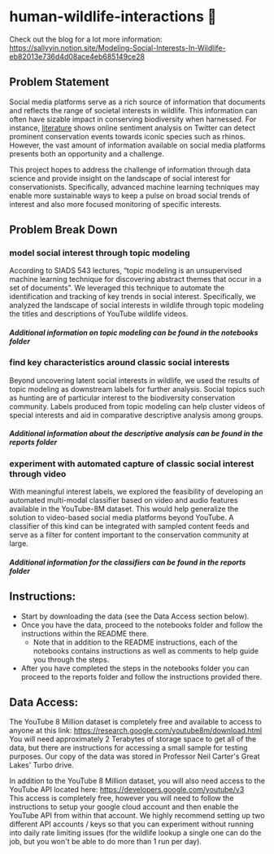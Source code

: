 # human-wildlife-interactions 🐘 

Check out the blog for a lot more information:
https://sallyyin.notion.site/Modeling-Social-Interests-In-Wildlife-eb82013e736d4d08ace4eb685149ce28

## Problem Statement
Social media platforms serve as a rich source of information that documents and reflects the range of societal interests in wildlife. This information can often have sizable impact in conserving biodiversity when harnessed. For instance, [literature](https://www.sciencedirect.com/science/article/pii/S0006320719305099?via%3Dihub) shows online sentiment analysis on Twitter can detect prominent conservation events towards iconic species such as rhinos. However, the vast amount of information available on social media platforms presents both an opportunity and a challenge. 

This project hopes to address the challenge of information through data science and provide insight on the landscape of social interest for conservationists. Specifically, advanced machine learning techniques may enable more sustainable ways to keep a pulse on broad social trends of interest and also more focused monitoring of specific interests.

## Problem Break Down
### model social interest through topic modeling

According to SIADS 543 lectures, “topic modeling is an unsupervised machine learning technique for discovering abstract themes that occur in a set of documents”. We leveraged this technique to automate the identification and tracking of key trends in social interest. Specifically, we analyzed the landscape of social interests in wildlife through topic modeling the titles and descriptions of YouTube wildlife videos. 
##### Additional information on topic modeling can be found in the notebooks folder

### find key characteristics around classic social interests

Beyond uncovering latent social interests in wildlife, we used the results of topic modeling as downstream labels for further analysis. Social topics such as hunting are of particular interest to the biodiversity conservation community. Labels produced from topic modeling can help cluster videos of special interests and aid in comparative descriptive analysis among groups. 

##### Additional information about the descriptive analysis can be found in the reports folder

### experiment with automated capture of classic social interest through video

With meaningful interest labels, we explored the feasibility of developing an automated multi-modal classifier based on video and audio features available in the YouTube-8M dataset. This would help generalize the solution to video-based social media platforms beyond YouTube. A classifier of this kind can be integrated with sampled content feeds and serve as a filter for content important to the conservation community at large.

##### Additional information for the classifiers can be found in the reports folder


## Instructions:
- Start by downloading the data (see the Data Access section below).
- Once you have the data, proceed to the notebooks folder and follow the instructions within the README there.
  - Note that in addition to the README instructions, each of the notebooks contains instructions as well as comments to help guide you through the steps.
- After you have completed the steps in the notebooks folder you can proceed to the reports folder and follow the instructions provided there.


## Data Access: 
The YouTube 8 Million dataset is completely free and available to access to anyone at this link: https://research.google.com/youtube8m/download.html <br>
You will need approximately 2 Terabytes of storage space to get all of the data, but there are instructions for accessing a small sample for testing purposes.
Our copy of the data was stored in Professor Neil Carter's Great Lakes' Turbo drive.

In addition to the YouTube 8 Million dataset, you will also need access to the YouTube API located here: https://developers.google.com/youtube/v3 <br> 
This access is completely free, however you will need to follow the instructions to setup your google cloud account and then enable the YouTube API from within that account. We highly recommend setting up two different API accounts / keys so that you can experiment without running into daily rate limiting issues (for the wildlife lookup a single one can do the job, but you won't be able to do more than 1 run per day). 
